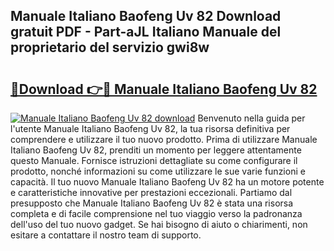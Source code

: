 ## Manuale Italiano Baofeng Uv 82 Download gratuit PDF - Part-aJL Italiano Manuale del proprietario del servizio gwi8w

# <h2><a href="http://dfdi9gi.blite.top/?on=Manuale+Italiano+Baofeng+Uv+82">🔗Download 👉🔴 Manuale Italiano Baofeng Uv 82</a></h2>

[![Manuale Italiano Baofeng Uv 82 download](https://i.imgur.com/lujVjoI.png)](http://dfdi9gi.blite.top/?on=Manuale+Italiano+Baofeng+Uv+82)
Benvenuto nella guida per l'utente Manuale Italiano Baofeng Uv 82, la tua risorsa definitiva per comprendere e utilizzare il tuo nuovo prodotto. Prima di utilizzare Manuale Italiano Baofeng Uv 82, prenditi un momento per leggere attentamente questo Manuale. Fornisce istruzioni dettagliate su come configurare il prodotto, nonché informazioni su come utilizzare le sue varie funzioni e capacità. Il tuo nuovo Manuale Italiano Baofeng Uv 82 ha un motore potente e caratteristiche innovative per prestazioni eccezionali. Partiamo dal presupposto che Manuale Italiano Baofeng Uv 82 è stata una risorsa completa e di facile comprensione nel tuo viaggio verso la padronanza dell'uso del tuo nuovo gadget. Se hai bisogno di aiuto o chiarimenti, non esitare a contattare il nostro team di supporto.
